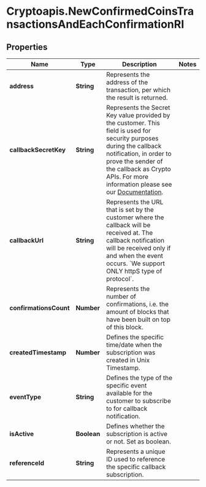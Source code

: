# Cryptoapis.NewConfirmedCoinsTransactionsAndEachConfirmationRI

## Properties

Name | Type | Description | Notes
------------ | ------------- | ------------- | -------------
**address** | **String** | Represents the address of the transaction, per which the result is returned. | 
**callbackSecretKey** | **String** | Represents the Secret Key value provided by the customer. This field is used for security purposes during the callback notification, in order to prove the sender of the callback as Crypto APIs. For more information please see our [Documentation](https://developers.cryptoapis.io/technical-documentation/general-information/callbacks#callback-security). | 
**callbackUrl** | **String** | Represents the URL that is set by the customer where the callback will be received at. The callback notification will be received only if and when the event occurs. &#x60;We support ONLY httpS type of protocol&#x60;. | 
**confirmationsCount** | **Number** | Represents the number of confirmations, i.e. the amount of blocks that have been built on top of this block. | 
**createdTimestamp** | **Number** | Defines the specific time/date when the subscription was created in Unix Timestamp. | 
**eventType** | **String** | Defines the type of the specific event available for the customer to subscribe to for callback notification. | 
**isActive** | **Boolean** | Defines whether the subscription is active or not. Set as boolean. | 
**referenceId** | **String** | Represents a unique ID used to reference the specific callback subscription. | 


